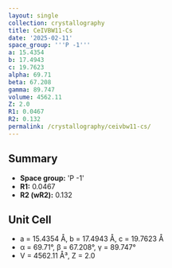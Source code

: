 ```yaml
---
layout: single
collection: crystallography
title: CeIVBW11-Cs
date: '2025-02-11'
space_group: '''P -1'''
a: 15.4354
b: 17.4943
c: 19.7623
alpha: 69.71
beta: 67.208
gamma: 89.747
volume: 4562.11
Z: 2.0
R1: 0.0467
R2: 0.132
permalink: /crystallography/ceivbw11-cs/
---
```


## Summary

- **Space group:** 'P -1'
- **R1:** 0.0467
- **R2 (wR2):** 0.132

## Unit Cell
- a = 15.4354 Å, b = 17.4943 Å, c = 19.7623 Å
- α = 69.71°, β = 67.208°, γ = 89.747°
- V = 4562.11 Å³, Z = 2.0
